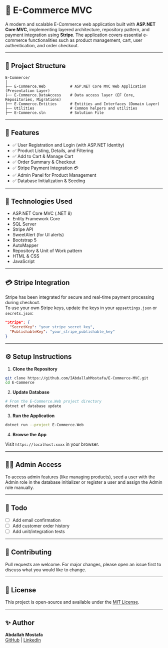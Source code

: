 # 🛒 E-Commerce MVC

A modern and scalable E-Commerce web application built with **ASP.NET Core MVC**, implementing layered architecture, repository pattern, and payment integration using **Stripe**. The application covers essential e-commerce functionalities such as product management, cart, user authentication, and order checkout.

---

## 📁 Project Structure

```
E-Commerce/
│
├── E-Commerce.Web           # ASP.NET Core MVC Web Application (Presentation Layer)
├── E-Commerce.DataAccess    # Data access layer (EF Core, Repositories, Migrations)
├── E-Commerce.Entities      # Entities and Interfaces (Domain Layer)
├── Utilities                # Common helpers and utilities
├── E-Commerce.sln           # Solution File
```

---

## 🚀 Features

- ✅ User Registration and Login (with ASP.NET Identity)
- ✅ Product Listing, Details, and Filtering
- ✅ Add to Cart & Manage Cart
- ✅ Order Summary & Checkout
- ✅ Stripe Payment Integration 💳
- ✅ Admin Panel for Product Management
- ✅ Database Initialization & Seeding


---

## 🔌 Technologies Used

- ASP.NET Core MVC (.NET 8)
- Entity Framework Core
- SQL Server
- Stripe API
- SweetAlert (for UI alerts)
- Bootstrap 5
- AutoMapper
- Repository & Unit of Work pattern
- HTML & CSS
- JavaScript 

---

## 💳 Stripe Integration

Stripe has been integrated for secure and real-time payment processing during checkout.  
To use your own Stripe keys, update the keys in your `appsettings.json` or `secrets.json`:

```json
"Stripe": {
  "SecretKey": "your_stripe_secret_key",
  "PublishableKey": "your_stripe_publishable_key"
}
```

---

## ⚙️ Setup Instructions

1. **Clone the Repository**

```bash
git clone https://github.com/IAbdallahMostafa/E-Commerce-MVC.git
cd E-Commerce
```

2. **Update Database**

```bash
# From the E-Commerce.Web project directory
dotnet ef database update
```

3. **Run the Application**

```bash
dotnet run --project E-Commerce.Web
```

4. **Browse the App**

Visit `https://localhost:xxxx` in your browser.

---

## 👨‍💻 Admin Access

To access admin features (like managing products), seed a user with the Admin role in the database initializer or register a user and assign the Admin role manually.

---

## 📌 Todo

- [ ] Add email confirmation
- [ ] Add customer order history
- [ ] Add unit/integration tests

---

## 🤝 Contributing

Pull requests are welcome. For major changes, please open an issue first to discuss what you would like to change.

---

## 📄 License

This project is open-source and available under the [MIT License](LICENSE).

---

## ✨ Author

**Abdallah Mostafa**  
[GitHub](https://github.com/IAbdallahMostafa) | [LinkedIn](https://www.linkedin.com/in/Iabdallah-mostafa/)
